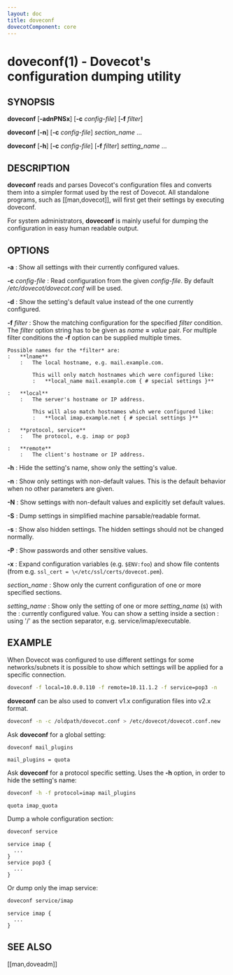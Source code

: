 ```yaml
---
layout: doc
title: doveconf
dovecotComponent: core
---
```


# doveconf(1) - Dovecot's configuration dumping utility

## SYNOPSIS

**doveconf**
  [**-adnPNSx**]
  [**-c** *config-file*]
  [**-f** *filter*]

**doveconf**
  [**-n**]
  [**-c** *config-file*]
  *section_name* ...

**doveconf**
  [**-h**]
  [**-c** *config-file*]
  [**-f** *filter*]
  *setting_name* ...

## DESCRIPTION

**doveconf** reads and parses Dovecot's configuration files and converts
them into a simpler format used by the rest of Dovecot. All standalone
programs, such as [[man,dovecot]], will first get their settings by executing
doveconf.

For system administrators, **doveconf** is mainly useful for dumping the
configuration in easy human readable output.

## OPTIONS

**-a**
:   Show all settings with their currently configured values.

**-c** *config-file*
:   Read configuration from the given *config-file*. By default
    */etc/dovecot/dovecot.conf* will be used.

**-d**
:   Show the setting's default value instead of the one currently
    configured.

**-f** *filter*
:   Show the matching configuration for the specified *filter*
    condition. The *filter* option string has to be given as
    *name* **=** *value* pair. For multiple filter conditions the
    **-f** option can be supplied multiple times.

    Possible names for the *filter* are:
    :   **lname**
        :   The local hostname, e.g. mail.example.com.

            This will only match hostnames which were configured like:
            :   **local_name mail.example.com { # special settings }**

    :   **local**
        :   The server's hostname or IP address.

            This will also match hostnames which were configured like:
            :   **local imap.example.net { # special settings }**

    :   **protocol, service**
        :   The protocol, e.g. imap or pop3

    :   **remote**
        :   The client's hostname or IP address.

**-h**
:   Hide the setting's name, show only the setting's value.

**-n**
:   Show only settings with non-default values. This is the default behavior
    when no other parameters are given.

**-N**
:   Show settings with non-default values and explicitly set default values.

**-S**
:   Dump settings in simplified machine parsable/readable format.

**-s**
:   Show also hidden settings. The hidden settings should not be changed
    normally.

**-P**
:   Show passwords and other sensitive values.

**-x**
:   Expand configuration variables (e.g. `$ENV:foo`) and show file contents
    (from e.g. `ssl_cert = \</etc/ssl/certs/dovecot.pem`).

*section_name*
:   Show only the current configuration of one or more specified sections.

*setting_name*
:   Show only the setting of one or more *setting_name* (s) with the
:   currently configured value. You can show a setting inside a section
:   using '/' as the section separator, e.g. service/imap/executable.

## EXAMPLE

When Dovecot was configured to use different settings for some
networks/subnets it is possible to show which settings will be applied
for a specific connection.

```sh
doveconf -f local=10.0.0.110 -f remote=10.11.1.2 -f service=pop3 -n
```

**doveconf** can be also used to convert v1.x configuration files into
v2.x format.

```sh
doveconf -n -c /oldpath/dovecot.conf > /etc/dovecot/dovecot.conf.new
```

Ask **doveconf** for a global setting:

```sh
doveconf mail_plugins
```
```
mail_plugins = quota
```

Ask **doveconf** for a protocol specific setting. Uses the **-h**
option, in order to hide the setting's name:

```sh
doveconf -h -f protocol=imap mail_plugins
```
```
quota imap_quota
```

Dump a whole configuration section:

```sh
doveconf service
```
```
service imap {
  ...
}
service pop3 {
  ...
}
```

Or dump only the imap service:

```sh
doveconf service/imap
```
```
service imap {
  ...
}
```

<!-- @include: reporting-bugs.inc -->

## SEE ALSO

[[man,doveadm]]
